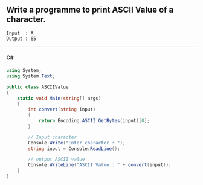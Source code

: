 ## Write a programme to print ASCII Value of a character.

```
Input  : A
Output : 65
```

---

<CodeBlock slots="heading, code" repeat="1" languages="C#" />

#### C#

```c#
using System;
using System.Text;

public class ASCIIValue
{
    static void Main(string[] args)
    {
        int convert(string input)
        {
            return Encoding.ASCII.GetBytes(input)[0];
        }

        // Input character
        Console.Write("Enter character : ");
        string input = Console.ReadLine();

        // output ASCII value
        Console.WriteLine("ASCII Value : " + convert(input));
    }
}
```
